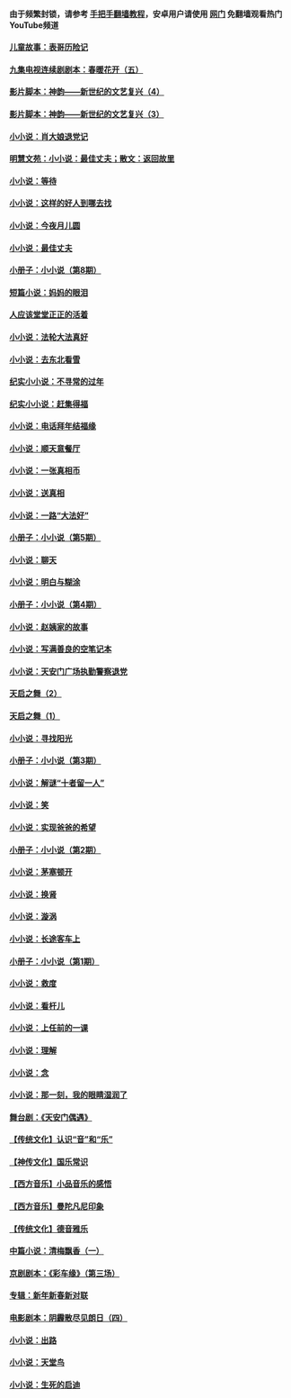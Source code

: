 #### 由于频繁封锁，请参考 [手把手翻墙教程](https://github.com/gfw-breaker/guides/wiki/)，安卓用户请使用 [网门](https://github.com/gfw-breaker/nogfw/blob/master/dl.md?t=06082300) 免翻墙观看热门YouTube频道 

#### [儿童故事：表哥历险记](../pages/328/383535.md?t=06082300) 

#### [九集电视连续剧剧本：春暖花开（五）](../pages/328/275919.md?t=06082300) 

#### [影片脚本：神韵——新世纪的文艺复兴（4）](../pages/328/266089.md?t=06082300) 

#### [影片脚本：神韵——新世纪的文艺复兴（3）](../pages/328/266087.md?t=06082300) 

#### [小小说：肖大娘退党记](../pages/328/239807.md?t=06082300) 

#### [明慧文苑：小小说：最佳丈夫；散文：返回故里](../pages/328/3439.md?t=06082300) 

#### [小小说：等待](../pages/328/223927.md?t=06082300) 

#### [小小说：这样的好人到哪去找](../pages/328/209396.md?t=06082300) 

#### [小小说：今夜月儿圆](../pages/328/193588.md?t=06082300) 

#### [小小说：最佳丈夫](../pages/328/190938.md?t=06082300) 

#### [小册子：小小说（第8期）](../pages/328/188202.md?t=06082300) 

#### [短篇小说：妈妈的眼泪](../pages/328/187712.md?t=06082300) 

#### [人应该堂堂正正的活着](../pages/328/182430.md?t=06082300) 

#### [小小说：法轮大法真好](../pages/328/174669.md?t=06082300) 

#### [小小说：去东北看雪](../pages/328/173882.md?t=06082300) 

#### [纪实小小说：不寻常的过年](../pages/328/173187.md?t=06082300) 

#### [纪实小小说：赶集得福](../pages/328/172652.md?t=06082300) 

#### [小小说：电话拜年结福缘](../pages/328/172533.md?t=06082300) 

#### [小小说：顺天意餐厅](../pages/328/170182.md?t=06082300) 

#### [小小说：一张真相币](../pages/328/169410.md?t=06082300) 

#### [小小说：送真相](../pages/328/166713.md?t=06082300) 

#### [小小说：一路“大法好”](../pages/328/162016.md?t=06082300) 

#### [小册子：小小说（第5期）](../pages/328/161131.md?t=06082300) 

#### [小小说：聊天](../pages/328/159640.md?t=06082300) 

#### [小小说：明白与糊涂](../pages/328/158101.md?t=06082300) 

#### [小册子：小小说（第4期）](../pages/328/158006.md?t=06082300) 

#### [小小说：赵姨家的故事](../pages/328/157843.md?t=06082300) 

#### [小小说：写满善良的空笔记本](../pages/328/157382.md?t=06082300) 

#### [小小说：天安门广场执勤警察退党](../pages/328/156982.md?t=06082300) 

#### [天启之舞（2）](../pages/328/153440.md?t=06082300) 

#### [天启之舞（1）](../pages/328/153439.md?t=06082300) 

#### [小小说：寻找阳光](../pages/328/153065.md?t=06082300) 

#### [小册子：小小说（第3期）](../pages/328/151715.md?t=06082300) 

#### [小小说：解谜“十者留一人”](../pages/328/148967.md?t=06082300) 

#### [小小说：笑](../pages/328/148905.md?t=06082300) 

#### [小小说：实现爸爸的希望](../pages/328/148096.md?t=06082300) 

#### [小册子：小小说（第2期）](../pages/328/147214.md?t=06082300) 

#### [小小说：茅塞顿开](../pages/328/147030.md?t=06082300) 

#### [小小说：换肾](../pages/328/146770.md?t=06082300) 

#### [小小说：漩涡](../pages/328/146683.md?t=06082300) 

#### [小小说：长途客车上](../pages/328/145076.md?t=06082300) 

#### [小册子：小小说（第1期）](../pages/328/143963.md?t=06082300) 

#### [小小说：救度](../pages/328/143927.md?t=06082300) 

#### [小小说：看杆儿](../pages/328/142137.md?t=06082300) 

#### [小小说：上任前的一课](../pages/328/140808.md?t=06082300) 

#### [小小说：理解](../pages/328/140476.md?t=06082300) 

#### [小小说：念](../pages/328/139513.md?t=06082300) 

#### [小小说：那一刻，我的眼睛湿润了](../pages/328/138476.md?t=06082300) 

#### [舞台剧：《天安门偶遇》](../pages/328/117155.md?t=06082300) 

#### [【传统文化】认识“音”和“乐”](../pages/328/108667.md?t=06082300) 

#### [【神传文化】国乐常识](../pages/328/104225.md?t=06082300) 

#### [【西方音乐】小品音乐的感悟](../pages/328/102924.md?t=06082300) 

#### [【西方音乐】曼陀凡尼印象](../pages/328/102922.md?t=06082300) 

#### [【传统文化】德音雅乐](../pages/328/102923.md?t=06082300) 

#### [中篇小说：清梅飘香（一）](../pages/328/101058.md?t=06082300) 

#### [京剧剧本：《彩车缘》（第三场）](../pages/328/96434.md?t=06082300) 

#### [专辑：新年新春新对联](../pages/328/94991.md?t=06082300) 

#### [电影剧本：阴霾散尽见朗日（四）](../pages/328/87081.md?t=06082300) 

#### [小小说：出路](../pages/328/84848.md?t=06082300) 

#### [小小说：天堂鸟](../pages/328/83084.md?t=06082300) 

#### [小小说：生死的启迪](../pages/328/70977.md?t=06082300) 

